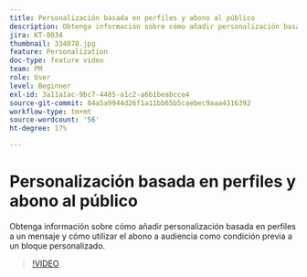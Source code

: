 ```yaml
---
title: Personalización basada en perfiles y abono al público
description: Obtenga información sobre cómo añadir personalización basada en perfiles a un mensaje y cómo utilizar el abono a audiencia como condición previa a un bloque personalizado.
jira: KT-8034
thumbnail: 334078.jpg
feature: Personalization
doc-type: feature video
team: PM
role: User
level: Beginner
exl-id: 3a11a1ac-9bc7-4485-a1c2-a6b1beabcce4
source-git-commit: 84a5a9944d26f1a11bb65b5caebec9aaa4316392
workflow-type: tm+mt
source-wordcount: '56'
ht-degree: 17%

---
```


# Personalización basada en perfiles y abono al público

Obtenga información sobre cómo añadir personalización basada en perfiles a un mensaje y cómo utilizar el abono a audiencia como condición previa a un bloque personalizado.

>[!VIDEO](https://video.tv.adobe.com/v/334078?quality=12&learn=on)
